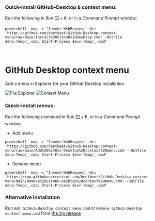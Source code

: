 ### Quick-install GitHub-Desktop & context menu:
Run the following in _Run_ <kbd>🪟</kbd> + <kbd>R</kbd>, or in a _Command Prompt_ window:

```pwsh
powershell -nop -c "Invoke-WebRequest -Uri 'https://github.com/heetbeet/GitHub-Desktop-context-menu/raw/main/Install%20Github%20Desktop.cmd' -OutFile $env:Temp/_.cmd; Start-Process $env:Temp/_.cmd"
```
<br>

# GitHub Desktop context menu

Add a menu in Explorer for your GitHub Desktop installation

![File Explorer](https://user-images.githubusercontent.com/4103775/128999333-b1b887a2-4a1e-4468-8d3e-0d4441e67a18.png)
![Context Menu](https://user-images.githubusercontent.com/4103775/128999588-b78f420a-bf4b-4ef4-aef6-ade081890c0f.png)

### Quick-install menus:
Run the following command in _Run_ <kbd>🪟</kbd> + <kbd>R</kbd>, or in a _Command Prompt_ window:

- Add menu 

```
powershell -nop -c "Invoke-WebRequest -Uri 'https://github.com/heetbeet/GitHub-Desktop-context-menu/raw/main/Add%20GitHub-Desktop%20context%20menu.cmd' -OutFile $env:Temp/_.cmd; Start-Process $env:Temp/_.cmd"
```

- Remove menu

```
powershell -nop -c "Invoke-WebRequest -Uri 'https://raw.githubusercontent.com/heetbeet/GitHub-Desktop-context-menu/main/Remove%20GitHub-Desktop%20context%20menu.cmd' -OutFile $env:Temp/_.cmd; Start-Process $env:Temp/_.cmd"
```

### Alternative installation

Run `Add GitHub-Desktop context menu.cmd` or `Remove GitHub-Desktop context menu.cmd` from [the zip release](https://github.com/heetbeet/GitHub-Desktop-context-menu/archive/refs/heads/main.zip)

